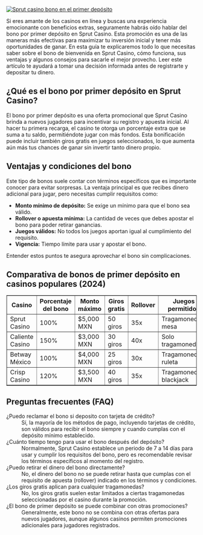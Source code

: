 [![Sprut casino bono en el primer depósito](https://123-caf.pages.dev/gitsignup.png)](https://vrmoo.ru/Bt82HjjY)

<p>Si eres amante de los casinos en línea y buscas una experiencia emocionante con beneficios extras, seguramente habrás oído hablar del bono por primer depósito en Sprut Casino. Esta promoción es una de las maneras más efectivas para maximizar tu inversión inicial y tener más oportunidades de ganar. En esta guía te explicaremos todo lo que necesitas saber sobre el bono de bienvenida en Sprut Casino, cómo funciona, sus ventajas y algunos consejos para sacarle el mejor provecho. Leer este artículo te ayudará a tomar una decisión informada antes de registrarte y depositar tu dinero.</p>  <h2>¿Qué es el bono por primer depósito en Sprut Casino?</h2> <p>El bono por primer depósito es una oferta promocional que Sprut Casino brinda a nuevos jugadores para incentivar su registro y apuesta inicial. Al hacer tu primera recarga, el casino te otorga un porcentaje extra que se suma a tu saldo, permitiéndote jugar con más fondos. Esta bonificación puede incluir también giros gratis en juegos seleccionados, lo que aumenta aún más tus chances de ganar sin invertir tanto dinero propio.</p>  <h2>Ventajas y condiciones del bono</h2> <p>Este tipo de bonos suele contar con términos específicos que es importante conocer para evitar sorpresas. La ventaja principal es que recibes dinero adicional para jugar, pero necesitas cumplir requisitos como:</p> <ul> <li><strong>Monto mínimo de depósito:</strong> Se exige un mínimo para que el bono sea válido.</li> <li><strong>Rollover o apuesta mínima:</strong> La cantidad de veces que debes apostar el bono para poder retirar ganancias.</li> <li><strong>Juegos válidos:</strong> No todos los juegos aportan igual al cumplimiento del requisito.</li> <li><strong>Vigencia:</strong> Tiempo límite para usar y apostar el bono.</li> </ul> <p>Entender estos puntos te asegura aprovechar el bono sin complicaciones.</p>  <h2>Comparativa de bonos de primer depósito en casinos populares (2024)</h2> <table border="1" cellpadding="5" cellspacing="0"> <thead> <tr> <th>Casino</th> <th>Porcentaje del bono</th> <th>Monto máximo</th> <th>Giros gratis</th> <th>Rollover</th> <th>Juegos permitidos</th> </tr> </thead> <tbody> <tr> <td>Sprut Casino</td> <td>100%</td> <td>$5,000 MXN</td> <td>50 giros</td> <td>35x</td> <td>Tragamonedas, mesa</td> </tr> <tr> <td>Caliente Casino</td> <td>150%</td> <td>$3,000 MXN</td> <td>30 giros</td> <td>40x</td> <td>Solo tragamonedas</td> </tr> <tr> <td>Betway México</td> <td>100%</td> <td>$4,000 MXN</td> <td>25 giros</td> <td>30x</td> <td>Tragamonedas, ruleta</td> </tr> <tr> <td>Crisp Casino</td> <td>120%</td> <td>$3,500 MXN</td> <td>40 giros</td> <td>35x</td> <td>Tragamonedas, blackjack</td> </tr> </tbody> </table>  <h2>Preguntas frecuentes (FAQ)</h2> <dl> <dt>¿Puedo reclamar el bono si deposito con tarjeta de crédito?</dt> <dd>Sí, la mayoría de los métodos de pago, incluyendo tarjetas de crédito, son válidos para recibir el bono siempre y cuando cumplas con el depósito mínimo establecido.</dd>  <dt>¿Cuánto tiempo tengo para usar el bono después del depósito?</dt> <dd>Normalmente, Sprut Casino establece un periodo de 7 a 14 días para usar y cumplir los requisitos del bono, pero es recomendable revisar los términos específicos al momento del registro.</dd>  <dt>¿Puedo retirar el dinero del bono directamente?</dt> <dd>No, el dinero del bono no se puede retirar hasta que cumplas con el requisito de apuesta (rollover) indicado en los términos y condiciones.</dd>  <dt>¿Los giros gratis aplican para cualquier tragamonedas?</dt> <dd>No, los giros gratis suelen estar limitados a ciertas tragamonedas seleccionadas por el casino durante la promoción.</dd>  <dt>¿El bono de primer depósito se puede combinar con otras promociones?</dt> <dd>Generalmente, este bono no se combina con otras ofertas para nuevos jugadores, aunque algunos casinos permiten promociones adicionales para jugadores registrados.</dd> </dl>